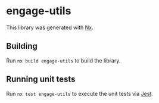 # engage-utils

This library was generated with [Nx](https://nx.dev).

## Building

Run `nx build engage-utils` to build the library.

## Running unit tests

Run `nx test engage-utils` to execute the unit tests via [Jest](https://jestjs.io).
